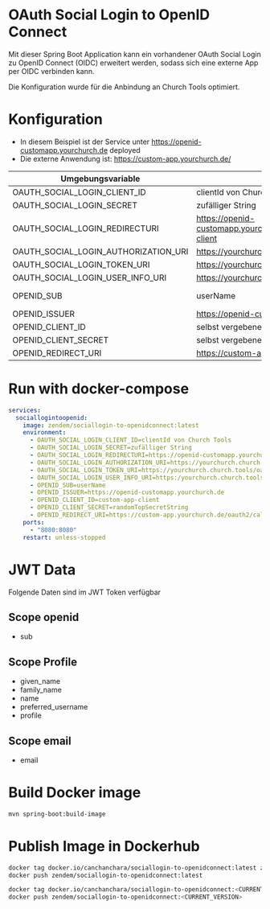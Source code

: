 # OAuth Social Login to OpenID Connect

Mit dieser Spring Boot Application kann ein vorhandener OAuth Social Login zu OpenID Connect (OIDC) erweitert werden,
sodass sich eine externe App per OIDC verbinden kann.

Die Konfiguration wurde für die Anbindung an Church Tools optimiert.

# Konfiguration

* In diesem Beispiel ist der Service unter https://openid-customapp.yourchurch.de deployed
* Die externe Anwendung ist: https://custom-app.yourchurch.de/

| Umgebungsvariable                    | Wert                                                                   | Erklärung                                        |
|--------------------------------------|------------------------------------------------------------------------|--------------------------------------------------|
| OAUTH_SOCIAL_LOGIN_CLIENT_ID         | clientId von Church Tools                                              |                                                  |
| OAUTH_SOCIAL_LOGIN_SECRET            | zufälliger String                                                      |                                                  |
| OAUTH_SOCIAL_LOGIN_REDIRECTURI       | https://openid-customapp.yourchurch.de/login/oauth2/code/custom-client | /login/oauth2/code/custom-client muss so bleiben |
| OAUTH_SOCIAL_LOGIN_AUTHORIZATION_URI | https://yourchurch.church.tools/oauth/authorize                        |                                                  |
| OAUTH_SOCIAL_LOGIN_TOKEN_URI         | https://yourchurch.church.tools/oauth/access_token                     |                                                  |
| OAUTH_SOCIAL_LOGIN_USER_INFO_URI     | https://yourchurch.church.tools/oauth/userinfo                         |                                                  |
| OPENID_SUB                           | userName                                                               | Identifier des Sub: userName, email, id          |
| OPENID_ISSUER                        | https://openid-customapp.yourchurch.de                                 |                                                  |
| OPENID_CLIENT_ID                     | selbst vergebene ClientId                                              |                                                  |
| OPENID_CLIENT_SECRET                 | selbst vergebenes Secret                                               |                                                  |
| OPENID_REDIRECT_URI                  | https://custom-app.yourchurch.de/oauth2/callback                       |                                                  |

# Run with docker-compose

```yaml
services:
  sociallogintoopenid:
    image: zendem/sociallogin-to-openidconnect:latest
    environment:
      - OAUTH_SOCIAL_LOGIN_CLIENT_ID=clientId von Church Tools
      - OAUTH_SOCIAL_LOGIN_SECRET=zufälliger String
      - OAUTH_SOCIAL_LOGIN_REDIRECTURI=https://openid-customapp.yourchurch.de/login/oauth2/code/custom-client
      - OAUTH_SOCIAL_LOGIN_AUTHORIZATION_URI=https://yourchurch.church.tools/oauth/authorize
      - OAUTH_SOCIAL_LOGIN_TOKEN_URI=https://yourchurch.church.tools/oauth/access_token
      - OAUTH_SOCIAL_LOGIN_USER_INFO_URI=https:/yourchurch.church.tools/oauth/userinfo
      - OPENID_SUB=userName
      - OPENID_ISSUER=https://openid-customapp.yourchurch.de
      - OPENID_CLIENT_ID=custom-app-client
      - OPENID_CLIENT_SECRET=randomTopSecretString
      - OPENID_REDIRECT_URI=https://custom-app.yourchurch.de/oauth2/callback
    ports:
      - "8080:8080"
    restart: unless-stopped
```

# JWT Data

Folgende Daten sind im JWT Token verfügbar

## Scope openid

* sub

## Scope Profile
* given_name
* family_name
* name
* preferred_username
* profile

## Scope email
* email


# Build Docker image

```bash
mvn spring-boot:build-image
```

# Publish Image in Dockerhub

```bash
docker tag docker.io/canchanchara/sociallogin-to-openidconnect:latest zendem/sociallogin-to-openidconnect:latest
docker push zendem/sociallogin-to-openidconnect:latest

docker tag docker.io/canchanchara/sociallogin-to-openidconnect:<CURRENT_VERSION> zendem/sociallogin-to-openidconnect:latest
docker push zendem/sociallogin-to-openidconnect:<CURRENT_VERSION>
```